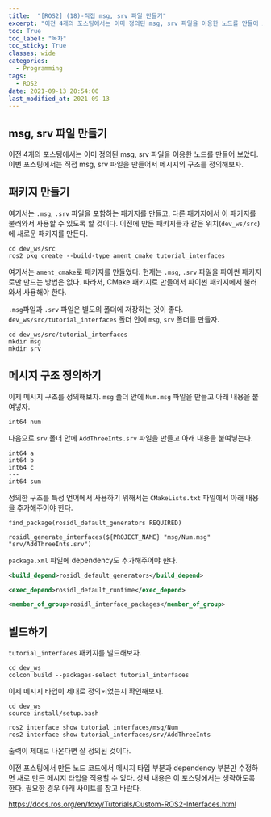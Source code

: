 ```yaml
---
title:  "[ROS2] (18)-직접 msg, srv 파일 만들기"
excerpt: "이전 4개의 포스팅에서는 이미 정의된 msg, srv 파일을 이용한 노드를 만들어 보았다. 이번 포스팅에서는 직접 msg, srv 파일을 만들어서 메시지의 구조를 정의해보자."
toc: True
toc_label: "목차"
toc_sticky: True
classes: wide
categories:
  - Programming
tags:
  - ROS2
date: 2021-09-13 20:54:00
last_modified_at: 2021-09-13
---
```


## msg, srv 파일 만들기
이전 4개의 포스팅에서는 이미 정의된 msg, srv 파일을 이용한 노드를 만들어 보았다. 이번 포스팅에서는 직접 msg, srv 파일을 만들어서 메시지의 구조를 정의해보자.

## 패키지 만들기
여기서는 `.msg`, `.srv` 파일을 포함하는 패키지를 만들고, 다른 패키지에서 이 패키지를 불러와서 사용할 수 있도록 할 것이다. 이전에 만든 패키지들과 같은 위치(`dev_ws/src`)에 새로운 패키지를 만든다.

```
cd dev_ws/src
ros2 pkg create --build-type ament_cmake tutorial_interfaces
```

여기서는 `ament_cmake`로 패키지를 만들었다. 현재는 `.msg`, `.srv` 파일을 파이썬 패키지로만 만드는 방법은 없다. 따라서, CMake 패키지로 만들어서 파이썬 패키지에서 불러와서 사용해야 한다.

`.msg`파일과 `.srv` 파일은 별도의 폴더에 저장하는 것이 좋다. `dev_ws/src/tutorial_interfaces` 폴더 안에 `msg`, `srv` 폴더를 만들자.

```
cd dev_ws/src/tutorial_interfaces
mkdir msg
mkdir srv
```

## 메시지 구조 정의하기
이제 메시지 구조를 정의해보자. `msg` 폴더 안에 `Num.msg` 파일을 만들고 아래 내용을 붙여넣자.

```
int64 num
```

다음으로 `srv` 폴더 안에 `AddThreeInts.srv` 파일을 만들고 아래 내용을 붙여넣는다.

```
int64 a
int64 b
int64 c
---
int64 sum
```

정의한 구조를 특정 언어에서 사용하기 위해서는 `CMakeLists.txt` 파일에서 아래 내용을 추가해주어야 한다.

```
find_package(rosidl_default_generators REQUIRED)

rosidl_generate_interfaces(${PROJECT_NAME} "msg/Num.msg" "srv/AddThreeInts.srv")
```

`package.xml` 파일에 dependency도 추가해주어야 한다.

```xml
<build_depend>rosidl_default_generators</build_depend>

<exec_depend>rosidl_default_runtime</exec_depend>

<member_of_group>rosidl_interface_packages</member_of_group>
```

## 빌드하기
`tutorial_interfaces` 패키지를 빌드해보자.

```
cd dev_ws
colcon build --packages-select tutorial_interfaces
```

이제 메시지 타입이 제대로 정의되었는지 확인해보자.

```
cd dev_ws
source install/setup.bash

ros2 interface show tutorial_interfaces/msg/Num
ros2 interface show tutorial_interfaces/srv/AddThreeInts
```

출력이 제대로 나온다면 잘 정의된 것이다.

이전 포스팅에서 만든 노드 코드에서 메시지 타입 부분과 dependency 부분만 수정하면 새로 만든 메시지 타입을 적용할 수 있다. 상세 내용은 이 포스팅에서는 생략하도록 한다. 필요한 경우 아래 사이트를 참고 바란다.

<https://docs.ros.org/en/foxy/Tutorials/Custom-ROS2-Interfaces.html>
